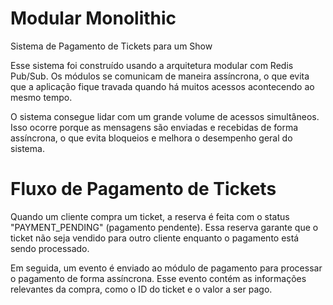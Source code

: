 # Modular Monolithic

Sistema de Pagamento de Tickets para um Show

Esse sistema foi construído usando a arquitetura modular com Redis Pub/Sub. Os módulos se comunicam de maneira assíncrona, o que evita que a aplicação fique travada quando há muitos acessos acontecendo ao mesmo tempo.

O sistema consegue lidar com um grande volume de acessos simultâneos. Isso ocorre porque as mensagens são enviadas e recebidas de forma assíncrona, o que evita bloqueios e melhora o desempenho geral do sistema. 

# Fluxo de Pagamento de Tickets
Quando um cliente compra um ticket, a reserva é feita com o status "PAYMENT_PENDING" (pagamento pendente). Essa reserva garante que o ticket não seja vendido para outro cliente enquanto o pagamento está sendo processado.

Em seguida, um evento é enviado ao módulo de pagamento para processar o pagamento de forma assíncrona. Esse evento contém as informações relevantes da compra, como o ID do ticket e o valor a ser pago.

